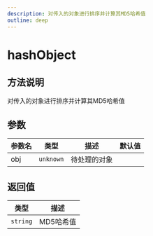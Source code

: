 ```yaml
---
description: 对传入的对象进行排序并计算其MD5哈希值
outline: deep
---
```


# hashObject

## 方法说明

对传入的对象进行排序并计算其MD5哈希值

## 参数

| 参数名 | 类型 | 描述 | 默认值 |
| --- | --- | --- | --- |
| obj | `unknown` | 待处理的对象 |  |

## 返回值

| 类型 | 描述 |
| --- | --- |
| `string` | MD5哈希值 |
